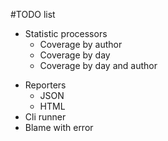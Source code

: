 #TODO list

 + Statistic processors
    + Coverage by author
    + Coverage by day
    + Coverage by day and author
 - Reporters
    - JSON
    - HTML
 - Cli runner
 - Blame with error
